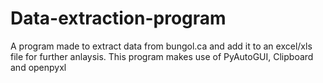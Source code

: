 # Data-extraction-program
A program made to extract data from bungol.ca and add it to an excel/xls file for further anlaysis. This program makes use of PyAutoGUI, Clipboard and openpyxl

